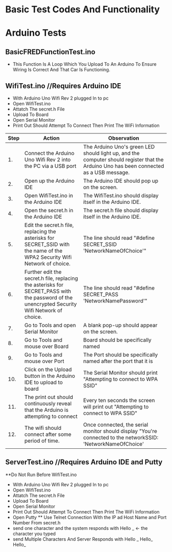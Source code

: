 # Basic Test Codes And Functionality
# Arduino Tests

## BasicFREDFunctionTest.ino
* This Function Is A Loop Which You Upload To An Arduino To Ensure Wiring Is Correct And That Car Is Functioning.

## WifiTest.ino //Requires Arduino IDE
* With Arduino Uno Wifi Rev 2 plugged In to pc
* Open WifiTest.ino
* Attatch The secret.h File
* Upload To Board
* Open Serial Monitor
* Print Out Should Attempt To Connect Then Print The WiFi Information

|Step     |Action |Observation |
| --- | ------------------------------------------------------------------------------| -----------------------------------------|
| 1. | Connect the Arduino Uno Wifi Rev 2 into the PC via a USB port | The Arduino Uno's green LED should light up, and the computer should register that the Arduino Uno has been connected as a USB message. |
| 2. | Open up the Arduino IDE | The Arduino IDE should pop up on the screen.| 
| 3. | Open WifiTest.ino in the Arduino IDE| The WifiTest.ino should display itself in the Arduino IDE.|
| 4. | Open the secret.h in the Arduino IDE| The secret.h file should display itself in the Arduino IDE.|
| 5. | Edit the secret.h file, replacing the asterisks for SECRET_SSID with the name of the WPA2 Security Wifi Network of choice.| The line should read "#define SECRET_SSID 'NetworkNameOfChoice'" |
| 6. | Further edit the secret.h file, replacing the asterisks for SECRET_PASS with the password of the unencrypted Security Wifi Network of choice.| The line should read "#define SECRET_PASS 'NetworkNamePassword'" |
| 7. | Go to Tools and open Serial Monitor | A blank pop-up should appear on the screen.
| 8. | Go to Tools and mouse over Board| Board should be specifically named
| 9. | Go to Tools and mouse over Port | The Port should be specifically named after the port that it is 
| 10. | Click on the Upload button in the Arduino IDE to upload to board | The Serial Monitor should print "Attempting to connect to WPA SSID" |
| 11. | The print out should continuously reveal that the Arduino is attempting to connect | Every ten seconds the screen will print out "Attempting to connect to WPA SSID"
| 12. | The wifi should connect after some period of time. | Once connected, the serial monitor should display "You're connected to the networkSSID: 'NetworkNameOfChoice'|


## ServerTest.ino //Requires Arduino IDE and Putty
**Do Not Run Before WifiTest.ino
* With Arduino Uno Wifi Rev 2 plugged In to pc
* Open WifiTest.ino
* Attatch The secret.h File
* Upload To Board
* Open Serial Monitor
* Print Out Should Attempt To Connect Then Print The WiFi Information
* Open Putty
** Use Telnet Connection With the IP ad Host Name and Port Number From secret.h
* send one character and the system responds with Hello _ <- the character you typed
* send Multiple Characters And Server Responds with Hello _ Hello_ Hello_

